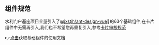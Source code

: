 ## 组件规范

水利门户基座项目全量引入了[@jxstjh/ant-design-vue](https://www.npmjs.com/package/@jxstjh/ant-design-vue)的63个基础组件,在卡片组件中无需再引入,我们也不希望您再重复引入,参考[卡片审核规范]()

&#x1F449;[点击](http://kun.dev.jxwrd.gov.cn/components/table-cn/)获取基础组件的使用文档


